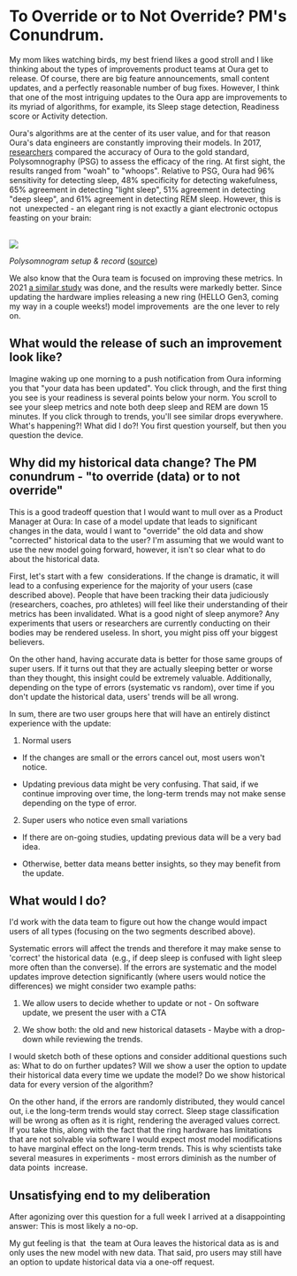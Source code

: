 # To Override or to Not Override? PM's Conundrum.

My mom likes watching birds, my best friend likes a good stroll and I like thinking about the types of improvements product teams at Oura get to release.  Of course, there are big feature announcements, small content updates, and a perfectly reasonable number of bug fixes. However, I think that one of the most intriguing updates to the Oura app are improvements to its myriad of algorithms, for example, its Sleep stage detection, Readiness score or Activity detection.

Oura's algorithms are at the center of its user value, and for that reason Oura's data engineers are constantly improving their models. In 2017, [researchers](https://www.ncbi.nlm.nih.gov/pmc/articles/PMC6095823/) compared the accuracy of Oura to the gold standard, Polysomnography (PSG) to assess the efficacy of the ring. At first sight, the results ranged from "woah" to "whoops". Relative to PSG, Oura had 96% sensitivity for detecting sleep, 48% specificity for detecting wakefulness, 65% agreement in detecting "light sleep", 51% agreement in detecting "deep sleep", and 61% agreement in detecting REM sleep. However, this is not  unexpected - an elegant ring is not exactly a giant electronic octopus feasting on your brain:

\
![](https://lh3.googleusercontent.com/DmqemWiRnc-zRWgNg4W7SCIqHL7OzSdVkInC2bjWdp73vXs1rmD5x9pb7WzGEVfQXaWO1XlaoMkwtboWyEajvaRJ9zv5EK1nN9lHV8L5qFn84uaeyNOy6FAfid3FsQFGUYsN8sQG)

_Polysomnogram setup & record_ ([source](https://www.psychdb.com/neurology/polysomnography))

We also know that the Oura team is focused on improving these metrics. In 2021 [a similar study](https://www.researchgate.net/publication/349306698_Multi-Night_Validation_of_a_Sleep_Tracking_Ring_in_Adolescents_Compared_with_a_Research_Actigraph_and_Polysomnography) was done, and the results were markedly better. Since updating the hardware implies releasing a new ring (HELLO Gen3, coming my way in a couple weeks!) model improvements  are the one lever to rely on.


## What would the release of such an improvement look like?

Imagine waking up one morning to a push notification from Oura informing you that "your data has been updated". You click through, and the first thing you see is your readiness is several points below your norm. You scroll to see your sleep metrics and note both deep sleep and REM are down 15 minutes. If you click through to trends, you'll see similar drops everywhere. What's happening?! What did I do?! You first question yourself, but then you question the device.


## Why did my historical data change? The PM conundrum - "to override (data) or to not override"

This is a good tradeoff question that I would want to mull over as a Product Manager at Oura: In case of a model update that leads to significant changes in the data, would I want to "override" the old data and show "corrected" historical data to the user? I'm assuming that we would want to use the new model going forward, however, it isn't so clear what to do about the historical data.

First, let's start with a few  considerations. If the change is dramatic, it will lead to a confusing experience for the majority of your users (case described above). People that have been tracking their data judiciously (researchers, coaches, pro athletes) will feel like their understanding of their metrics has been invalidated. What is a good night of sleep anymore? Any experiments that users or researchers are currently conducting on their bodies may be rendered useless. In short, you might piss off your biggest believers.

On the other hand, having accurate data is better for those same groups of super users. If it turns out that they are actually sleeping better or worse than they thought, this insight could be extremely valuable. Additionally, depending on the type of errors (systematic vs random), over time if you don't update the historical data, users' trends will be all wrong.

In sum, there are two user groups here that will have an entirely distinct experience with the update:

1.  Normal users 

-   If the changes are small or the errors cancel out, most users won't notice.

-   Updating previous data might be very confusing. That said, if we continue improving over time, the long-term trends may not make sense depending on the type of error. 

2.  Super users who notice even small variations 

-   If there are on-going studies, updating previous data will be a very bad idea.

-   Otherwise, better data means better insights, so they may benefit from the update.


## What would I do?

I'd work with the data team to figure out how the change would impact users of all types (focusing on the two segments described above).

Systematic errors will affect the trends and therefore it may make sense to 'correct' the historical data  (e.g., if deep sleep is confused with light sleep more often than the converse). If the errors are systematic and the model updates improve detection significantly (where users would notice the differences) we might consider two example paths:

1.  We allow users to decide whether to update or not - On software update, we present the user with a CTA

2.  We show both: the old and new historical datasets - Maybe with a drop-down while reviewing the trends.

I would sketch both of these options and consider additional questions such as: What to do on further updates? Will we show a user the option to update their historical data every time we update the model? Do we show historical data for every version of the algorithm?

On the other hand, if the errors are randomly distributed, they would cancel out, i.e the long-term trends would stay correct. Sleep stage classification will be wrong as often as it is right, rendering the averaged values correct.  If you take this, along with the fact that the ring hardware has limitations that are not solvable via software I would expect most model modifications to have marginal effect on the long-term trends. This is why scientists take several measures in experiments - most errors diminish as the number of data points  increase.


## Unsatisfying end to my deliberation

After agonizing over this question for a full week I arrived at a disappointing answer: This is most likely a no-op.

My gut feeling is that  the team at Oura leaves the historical data as is and only uses the new model with new data. That said, pro users may still have an option to update historical data via a one-off request.
